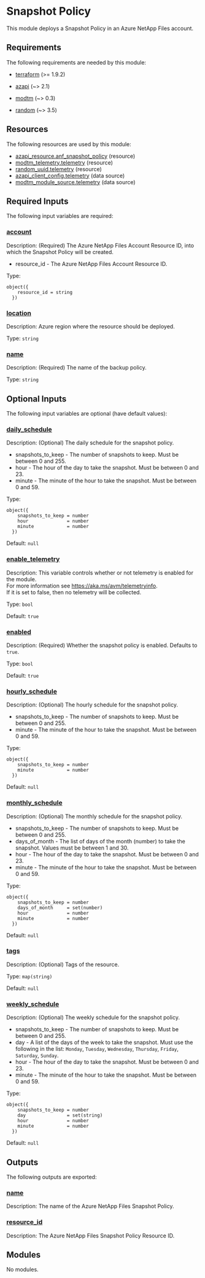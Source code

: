 <!-- BEGIN_TF_DOCS -->
# Snapshot Policy

This module deploys a Snapshot Policy in an Azure NetApp Files account.

<!-- markdownlint-disable MD033 -->
## Requirements

The following requirements are needed by this module:

- <a name="requirement_terraform"></a> [terraform](#requirement\_terraform) (>= 1.9.2)

- <a name="requirement_azapi"></a> [azapi](#requirement\_azapi) (~> 2.1)

- <a name="requirement_modtm"></a> [modtm](#requirement\_modtm) (~> 0.3)

- <a name="requirement_random"></a> [random](#requirement\_random) (~> 3.5)

## Resources

The following resources are used by this module:

- [azapi_resource.anf_snapshot_policy](https://registry.terraform.io/providers/azure/azapi/latest/docs/resources/resource) (resource)
- [modtm_telemetry.telemetry](https://registry.terraform.io/providers/azure/modtm/latest/docs/resources/telemetry) (resource)
- [random_uuid.telemetry](https://registry.terraform.io/providers/hashicorp/random/latest/docs/resources/uuid) (resource)
- [azapi_client_config.telemetry](https://registry.terraform.io/providers/azure/azapi/latest/docs/data-sources/client_config) (data source)
- [modtm_module_source.telemetry](https://registry.terraform.io/providers/azure/modtm/latest/docs/data-sources/module_source) (data source)

<!-- markdownlint-disable MD013 -->
## Required Inputs

The following input variables are required:

### <a name="input_account"></a> [account](#input\_account)

Description:   (Required) The Azure NetApp Files Account Resource ID, into which the Snapshot Policy will be created.

  - resource\_id - The Azure NetApp Files Account Resource ID.

Type:

```hcl
object({
    resource_id = string
  })
```

### <a name="input_location"></a> [location](#input\_location)

Description: Azure region where the resource should be deployed.

Type: `string`

### <a name="input_name"></a> [name](#input\_name)

Description: (Required) The name of the backup policy.

Type: `string`

## Optional Inputs

The following input variables are optional (have default values):

### <a name="input_daily_schedule"></a> [daily\_schedule](#input\_daily\_schedule)

Description:   (Optional) The daily schedule for the snapshot policy.

  - snapshots\_to\_keep - The number of snapshots to keep. Must be between 0 and 255.
  - hour              - The hour of the day to take the snapshot. Must be between 0 and 23.
  - minute            - The minute of the hour to take the snapshot. Must be between 0 and 59.

Type:

```hcl
object({
    snapshots_to_keep = number
    hour              = number
    minute            = number
  })
```

Default: `null`

### <a name="input_enable_telemetry"></a> [enable\_telemetry](#input\_enable\_telemetry)

Description: This variable controls whether or not telemetry is enabled for the module.  
For more information see <https://aka.ms/avm/telemetryinfo>.  
If it is set to false, then no telemetry will be collected.

Type: `bool`

Default: `true`

### <a name="input_enabled"></a> [enabled](#input\_enabled)

Description: (Required) Whether the snapshot policy is enabled. Defaults to `true`.

Type: `bool`

Default: `true`

### <a name="input_hourly_schedule"></a> [hourly\_schedule](#input\_hourly\_schedule)

Description:   (Optional) The hourly schedule for the snapshot policy.

  - snapshots\_to\_keep - The number of snapshots to keep. Must be between 0 and 255.
  - minute            - The minute of the hour to take the snapshot. Must be between 0 and 59.

Type:

```hcl
object({
    snapshots_to_keep = number
    minute            = number
  })
```

Default: `null`

### <a name="input_monthly_schedule"></a> [monthly\_schedule](#input\_monthly\_schedule)

Description:   (Optional) The monthly schedule for the snapshot policy.

  - snapshots\_to\_keep - The number of snapshots to keep. Must be between 0 and 255.
  - days\_of\_month     - The list of days of the month (number) to take the snapshot. Values must be between 1 and 30.
  - hour              - The hour of the day to take the snapshot. Must be between 0 and 23.
  - minute            - The minute of the hour to take the snapshot. Must be between 0 and 59.

Type:

```hcl
object({
    snapshots_to_keep = number
    days_of_month     = set(number)
    hour              = number
    minute            = number
  })
```

Default: `null`

### <a name="input_tags"></a> [tags](#input\_tags)

Description: (Optional) Tags of the resource.

Type: `map(string)`

Default: `null`

### <a name="input_weekly_schedule"></a> [weekly\_schedule](#input\_weekly\_schedule)

Description:   (Optional) The weekly schedule for the snapshot policy.

  - snapshots\_to\_keep - The number of snapshots to keep. Must be between 0 and 255.
  - day               - A list of the days of the week to take the snapshot. Must use the following in the list: `Monday`, `Tuesday`, `Wednesday`, `Thursday`, `Friday`, `Saturday`, `Sunday`.
  - hour              - The hour of the day to take the snapshot. Must be between 0 and 23.
  - minute            - The minute of the hour to take the snapshot. Must be between 0 and 59.

Type:

```hcl
object({
    snapshots_to_keep = number
    day               = set(string)
    hour              = number
    minute            = number
  })
```

Default: `null`

## Outputs

The following outputs are exported:

### <a name="output_name"></a> [name](#output\_name)

Description: The name of the Azure NetApp Files Snapshot Policy.

### <a name="output_resource_id"></a> [resource\_id](#output\_resource\_id)

Description: The Azure NetApp Files Snapshot Policy Resource ID.

## Modules

No modules.

<!-- END_TF_DOCS -->